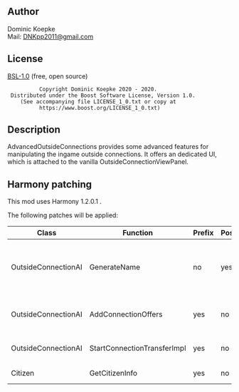 ## Author
Dominic Koepke  
Mail: DNKpp2011@gmail.com

## License

[BSL-1.0](https://github.com/DNKpp/CitiesSkylines_AdvancedOutsideConnection/blob/master/LICENSE_1_0.txt) (free, open source)

```
          Copyright Dominic Koepke 2020 - 2020.
 Distributed under the Boost Software License, Version 1.0.
    (See accompanying file LICENSE_1_0.txt or copy at
          https://www.boost.org/LICENSE_1_0.txt)
```

## Description
AdvancedOutsideConnections provides some advanced features for manipulating the ingame outside connections. It offers an dedicated UI, which is attached to the vanilla
OutsideConnectionViewPanel.

## Harmony patching
This mod uses Harmony 1.2.0.1 .

The following patches will be applied:

Class | Function | Prefix | Postfix | Description
------|----------|--------|---------|----------------
OutsideConnectionAI | GenerateName | no | yes | If user applies any of the two custom name settings, Postfix function will **override the returned string**.
OutsideConnectionAI | AddConnectionOffers | yes | no | Alters touristFactorN and dummyTrafficFactor params.
OutsideConnectionAI | StartConnectionTransferImpl | yes | no | Alters touristFactorN params.
Citizen | GetCitizenInfo | yes | no | Only active in debug mode.


